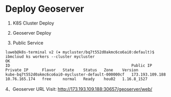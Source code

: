 # Deploy Geoserver

1. K8S Cluster Deploy


2. Geoserver Deploy


3. Public Service
```
luweb@k8s-terminal v2 (⎈ mycluster/bq7t552d0akmc6co6ai0:default)$ ibmcloud ks workers --cluster mycluster
OK
ID                                                     Public IP         Private IP      Flavor   State    Status   Zone    Version   
kube-bq7t552d0akmc6co6ai0-mycluster-default-000000cf   173.193.109.188   10.76.165.174   free     normal   Ready    hou02   1.16.8_1527 
```

4、Geoserver URL Visit:
http://173.193.109.188:30657/geoserver/web/